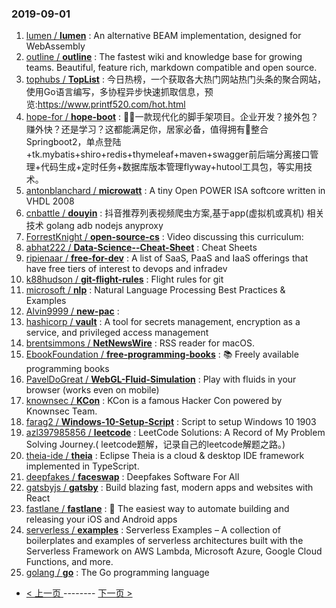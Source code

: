 ### 2019-09-01 
1. [lumen / **lumen**](https://github.com/lumen/lumen) : An alternative BEAM implementation, designed for WebAssembly
1. [outline / **outline**](https://github.com/outline/outline) : The fastest wiki and knowledge base for growing teams. Beautiful, feature rich, markdown compatible and open source.
1. [tophubs / **TopList**](https://github.com/tophubs/TopList) : 今日热榜，一个获取各大热门网站热门头条的聚合网站，使用Go语言编写，多协程异步快速抓取信息，预览:https://www.printf520.com/hot.html
1. [hope-for / **hope-boot**](https://github.com/hope-for/hope-boot) : 🌱🚀一款现代化的脚手架项目。企业开发？接外包？赚外快？还是学习？这都能满足你，居家必备，值得拥有🍻整合Springboot2，单点登陆+tk.mybatis+shiro+redis+thymeleaf+maven+swagger前后端分离接口管理+代码生成+定时任务+数据库版本管理flyway+hutool工具包，等实用技术。
1. [antonblanchard / **microwatt**](https://github.com/antonblanchard/microwatt) : A tiny Open POWER ISA softcore written in VHDL 2008
1. [cnbattle / **douyin**](https://github.com/cnbattle/douyin) : 抖音推荐列表视频爬虫方案,基于app(虚拟机或真机) 相关技术 golang adb nodejs anyproxy
1. [ForrestKnight / **open-source-cs**](https://github.com/ForrestKnight/open-source-cs) : Video discussing this curriculum:
1. [abhat222 / **Data-Science--Cheat-Sheet**](https://github.com/abhat222/Data-Science--Cheat-Sheet) : Cheat Sheets
1. [ripienaar / **free-for-dev**](https://github.com/ripienaar/free-for-dev) : A list of SaaS, PaaS and IaaS offerings that have free tiers of interest to devops and infradev
1. [k88hudson / **git-flight-rules**](https://github.com/k88hudson/git-flight-rules) : Flight rules for git
1. [microsoft / **nlp**](https://github.com/microsoft/nlp) : Natural Language Processing Best Practices & Examples
1. [Alvin9999 / **new-pac**](https://github.com/Alvin9999/new-pac) : 
1. [hashicorp / **vault**](https://github.com/hashicorp/vault) : A tool for secrets management, encryption as a service, and privileged access management
1. [brentsimmons / **NetNewsWire**](https://github.com/brentsimmons/NetNewsWire) : RSS reader for macOS.
1. [EbookFoundation / **free-programming-books**](https://github.com/EbookFoundation/free-programming-books) : 📚 Freely available programming books
1. [PavelDoGreat / **WebGL-Fluid-Simulation**](https://github.com/PavelDoGreat/WebGL-Fluid-Simulation) : Play with fluids in your browser (works even on mobile)
1. [knownsec / **KCon**](https://github.com/knownsec/KCon) : KCon is a famous Hacker Con powered by Knownsec Team.
1. [farag2 / **Windows-10-Setup-Script**](https://github.com/farag2/Windows-10-Setup-Script) : Script to setup Windows 10 1903
1. [azl397985856 / **leetcode**](https://github.com/azl397985856/leetcode) : LeetCode Solutions: A Record of My Problem Solving Journey.( leetcode题解，记录自己的leetcode解题之路。)
1. [theia-ide / **theia**](https://github.com/theia-ide/theia) : Eclipse Theia is a cloud & desktop IDE framework implemented in TypeScript.
1. [deepfakes / **faceswap**](https://github.com/deepfakes/faceswap) : Deepfakes Software For All
1. [gatsbyjs / **gatsby**](https://github.com/gatsbyjs/gatsby) : Build blazing fast, modern apps and websites with React
1. [fastlane / **fastlane**](https://github.com/fastlane/fastlane) : 🚀 The easiest way to automate building and releasing your iOS and Android apps
1. [serverless / **examples**](https://github.com/serverless/examples) : Serverless Examples – A collection of boilerplates and examples of serverless architectures built with the Serverless Framework on AWS Lambda, Microsoft Azure, Google Cloud Functions, and more.
1. [golang / **go**](https://github.com/golang/go) : The Go programming language 

- [ < 上一页 ](https://github.com/able8/github-trending-daily-record/blob/master/2019-08-31.md) -------- [ 下一页 > ](https://github.com/able8/github-trending-daily-record/blob/master/2019-09-02.md)